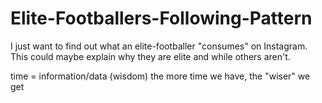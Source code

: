 # Elite-Footballers-Following-Pattern

I just want to find out what an elite-footballer "consumes" on Instagram. This could maybe explain why they are elite and while others aren't.

time = information/data (wisdom)
the more time we have, the "wiser" we get
